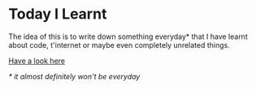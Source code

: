 # Today I Learnt

The idea of this is to write down something everyday* that I have learnt about code, t'internet or maybe even completely unrelated things.

[Have a look here](./tils)

_* it almost definitely won't be everyday_